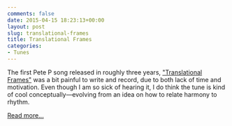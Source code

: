 ```yaml
---
comments: false
date: 2015-04-15 18:23:13+00:00
layout: post
slug: translational-frames
title: Translational Frames
categories:
- Tunes
---
```


The first Pete P song released in roughly three years,
["Translational Frames"](/music/synchronized-seasoning/translational-frames)
was a bit painful to write and record, due to both lack of time and motivation.
Even though I am so sick of hearing it, I do think the tune is kind of cool
conceptually—evolving from an idea on how to relate harmony to rhythm.

[Read more...](/music/synchronized-seasoning/translational-frames)
